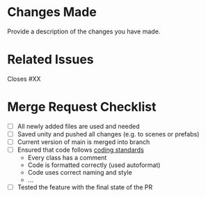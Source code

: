 # Changes Made
Provide a description of the changes you have made.

# Related Issues
Closes #XX

# Merge Request Checklist

- [ ] All newly added files are used and needed
- [ ] Saved unity and pushed all changes (e.g. to scenes or prefabs)
- [ ] Current version of main is merged into branch
- [ ] Ensured that code follows [coding standards](https://gitlab2.informatik.uni-wuerzburg.de/GE/Teaching/special-courses/2025-gamestudio/-/wikis/Coding-Standards) 
    - Every class has a comment
    - Code is formatted correctly (used autoformat)
    - Code uses correct naming and style
    - ...
- [ ] Tested the feature with the final state of the PR
